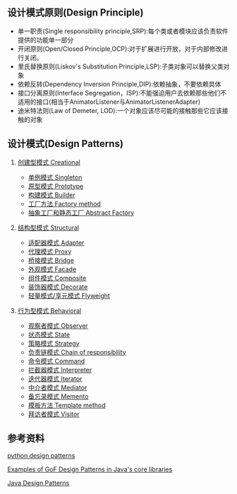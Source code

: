 ## 设计模式原则(Design Principle)

- 单一职责(Single responsibility principle,SRP):每个类或者模块应该负责软件提供的功能单一部分
- 开闭原则(Open/Closed Principle,OCP):对于扩展进行开放，对于内部修改进行关闭。
- 里氏替换原则(Liskov's Substitution Principle,LSP):子类对象可以替换父类对象
- 依赖反转(Dependency Inversion Principle,DIP):依赖抽象，不要依赖具体
- 接口分离原则(Interface Segregation，ISP):不能强迫用户去依赖那些他们不适用的接口(相当于AnimatorListener与AnimatorListenerAdapter)
- 迪米特法则(Law of  Demeter, LOD):一个对象应该尽可能的接触那些它应该接触的对象

## 设计模式(Design Patterns)
1. [创建型模式 Creational](https://github.com/big-frontend/.github/blob/main/design-patterns/src/main/java/creational/README.md)

    - [单例模式 Singleton](https://github.com/big-frontend/.github/blob/main/design-patterns/src/main/java/creational/README.md#Singleton)
    - [原型模式 Prototype](https://github.com/big-frontend/.github/blob/main/design-patterns/src/main/java/creational/README.md#Prototype)
    - [构建模式 Builder](https://github.com/big-frontend/.github/blob/main/design-patterns/src/main/java/creational/README.md#Builder)
    - [工厂方法 Factory method](https://github.com/big-frontend/.github/blob/main/design-patterns/src/main/java/creational/README.md#FactoryMethod)
    - [抽象工厂和静态工厂 Abstract Factory](https://github.com/big-frontend/.github/blob/main/design-patterns/src/main/java/creational/README.md#AbstractFactory)

2. [结构型模式 Structural](https://github.com/big-frontend/.github/blob/main/design-patterns/src/main/java/structural/README.md)

    - [适配器模式 Adapter](https://github.com/big-frontend/.github/blob/main/design-patterns/src/main/java/structural/README.md#Adapter)
    - [代理模式 Proxy](https://github.com/big-frontend/.github/blob/main/design-patterns/src/main/java/structural/README.md#Proxy)
    - [桥接模式 Bridge](https://github.com/big-frontend/.github/blob/main/design-patterns/src/main/java/structural/README.md#Bridge)
    - [外观模式 Facade](https://github.com/big-frontend/.github/blob/main/design-patterns/src/main/java/structural/README.md#Facade)
    - [组件模式 Composite](https://github.com/big-frontend/.github/blob/main/design-patterns/src/main/java/structural/README.md#Composite)
    - [装饰器模式 Decorate](https://github.com/big-frontend/.github/blob/main/design-patterns/src/main/java/structural/README.md#Decorate)
    - [轻量模式/享元模式 Flyweight](https://github.com/big-frontend/.github/blob/main/design-patterns/src/main/java/structural/README.md#Flyweight)

3. [行为型模式 Behavioral](https://github.com/big-frontend/.github/blob/main/design-patterns/src/main/java/behavioral/README.md)

    - [观察者模式 Observer](https://github.com/big-frontend/.github/blob/main/design-patterns/src/main/java/behavioral/README.md#Observer)
    - [状态模式 State](https://github.com/big-frontend/.github/blob/main/design-patterns/src/main/java/behavioral/README.md#State)
    - [策略模式 Strategy](https://github.com/big-frontend/.github/blob/main/design-patterns/src/main/java/behavioral/README.md#Strategy)
    - [负责链模式 Chain of responsibility](https://github.com/big-frontend/.github/blob/main/design-patterns/src/main/java/behavioral/README.md#ChainOfResponsibility)
    - [命令模式 Command](https://github.com/big-frontend/.github/blob/main/design-patterns/src/main/java/behavioral/README.md#Command)
    - [拦截器模式 Interpreter](https://github.com/big-frontend/.github/blob/main/design-patterns/src/main/java/behavioral/README.md#Interpreter)
    - [迭代器模式 Iterator](https://github.com/big-frontend/.github/blob/main/design-patterns/src/main/java/behavioral/README.md#Iterator)
    - [中介者模式 Mediator](https://github.com/big-frontend/.github/blob/main/design-patterns/src/main/java/behavioral/README.md#Mediator)
    - [备忘录模式 Memento](https://github.com/big-frontend/.github/blob/main/design-patterns/src/main/java/behavioral/README.md#Memento)
    - [模板方法 Template method](https://github.com/big-frontend/.github/blob/main/design-patterns/src/main/java/behavioral/README.md#TemplateMethod)
    - [拜访者模式 Visitor](https://github.com/big-frontend/.github/blob/main/design-patterns/src/main/java/behavioral/README.md#Visitor)


## 参考资料

[python design patterns](https://refactoringguru.cn/design-patterns/python)

[Examples of GoF Design Patterns in Java's core libraries](https://stackoverflow.com/questions/1673841/examples-of-gof-design-patterns-in-javas-core-libraries)

[Java Design Patterns](http://java-design-patterns.com/patterns/)



























